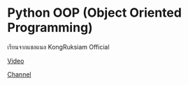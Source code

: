 # Python OOP (Object Oriented Programming)
เรียนจากแชลแนล KongRuksiam Official

[Video](https://www.youtube.com/watch?v=YXNwADEE3EU&ab_channel=KongRuksiamOfficial)

[Channel](https://www.youtube.com/c/KongRuksiamOfficial)


